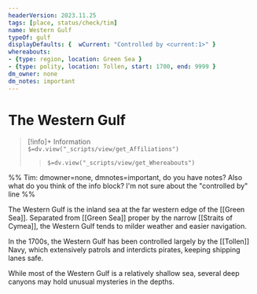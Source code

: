 ```yaml
---
headerVersion: 2023.11.25
tags: [place, status/check/tim]
name: Western Gulf
typeOf: gulf
displayDefaults: {  wCurrent: "Controlled by <current:1>" }
whereabouts: 
- {type: region, location: Green Sea }
- {type: polity, location: Tollen, start: 1700, end: 9999 }
dm_owner: none
dm_notes: important
---
```

# The Western Gulf
>[!info]+ Information  
> `$=dv.view("_scripts/view/get_Affiliations")`  
>> `$=dv.view("_scripts/view/get_Whereabouts")`

%% Tim: dmowner=none, dmnotes=important, do you have notes? Also what do you think of the info block? I'm not sure about the "controlled by" line  %%

The Western Gulf is the inland sea at the far western edge of the [[Green Sea]]. Separated from [[Green Sea]] proper by the narrow [[Straits of Cymea]], the Western Gulf tends to milder weather and easier navigation. 

In the 1700s, the Western Gulf has been controlled largely by the [[Tollen]] Navy, which extensively patrols and interdicts pirates, keeping shipping lanes safe. 

While most of the Western Gulf is a relatively shallow sea, several deep canyons may hold unusual mysteries in the depths. 